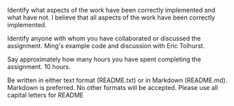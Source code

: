 
Identify what aspects of the work have been correctly implemented and what have not.
I believe that all aspects of the work have been correctly implemented. 

Identify anyone with whom you have collaborated or discussed the assignment.
Ming's example code and discussion with Eric Tolhurst. 

Say approximately how many hours you have spent completing the assignment.
10 hours. 

Be written in either text format (README.txt) or in Markdown (README.md). Markdown is preferred. No other formats will be accepted. Please use all capital letters for README